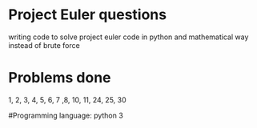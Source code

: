 # Project Euler questions
writing code to solve project euler code in python and mathematical way instead of brute force

# Problems done
1, 2, 3, 4, 5, 6, 7 ,8, 10, 11, 24, 25, 30

#Programming language:
python 3